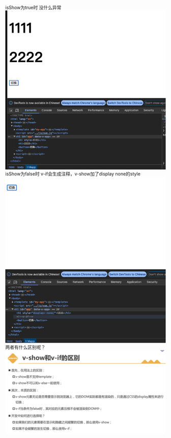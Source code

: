 isShow为true时 没什么异常
![isShow为true](image-1.png)
isShow为false时 v-if会生成注释，v-show加了display none的style
![isShow为false](image-2.png)
两者有什么区别呢？
![两者的区别](image-3.png)